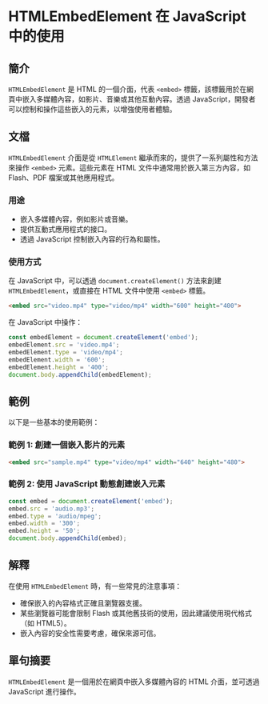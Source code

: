<!--
Meta Description: # HTMLEmbedElement 在 JavaScript 中的使用 ## 簡介 `HTMLEmbedElement` 是 HTML 的一個介面，代表 `<embed>` 標籤，該標籤用於在網頁中嵌入多媒體內容，如影片、音樂或其他互動內容。透過 JavaScript，開發者可以控制和操作這些嵌入...
Meta Keywords: embed, javascript, htmlembedelement, html, mp4
-->

# HTMLEmbedElement 在 JavaScript 中的使用

## 簡介
`HTMLEmbedElement` 是 HTML 的一個介面，代表 `<embed>` 標籤，該標籤用於在網頁中嵌入多媒體內容，如影片、音樂或其他互動內容。透過 JavaScript，開發者可以控制和操作這些嵌入的元素，以增強使用者體驗。

## 文檔
`HTMLEmbedElement` 介面是從 `HTMLElement` 繼承而來的，提供了一系列屬性和方法來操作 `<embed>` 元素。這些元素在 HTML 文件中通常用於嵌入第三方內容，如 Flash、PDF 檔案或其他應用程式。

### 用途
- 嵌入多媒體內容，例如影片或音樂。
- 提供互動式應用程式的接口。
- 透過 JavaScript 控制嵌入內容的行為和屬性。

### 使用方式
在 JavaScript 中，可以透過 `document.createElement()` 方法來創建 `HTMLEmbedElement`，或直接在 HTML 文件中使用 `<embed>` 標籤。

```html
<embed src="video.mp4" type="video/mp4" width="600" height="400">
```

在 JavaScript 中操作：

```javascript
const embedElement = document.createElement('embed');
embedElement.src = 'video.mp4';
embedElement.type = 'video/mp4';
embedElement.width = '600';
embedElement.height = '400';
document.body.appendChild(embedElement);
```

## 範例
以下是一些基本的使用範例：

### 範例 1: 創建一個嵌入影片的元素
```html
<embed src="sample.mp4" type="video/mp4" width="640" height="480">
```

### 範例 2: 使用 JavaScript 動態創建嵌入元素
```javascript
const embed = document.createElement('embed');
embed.src = 'audio.mp3';
embed.type = 'audio/mpeg';
embed.width = '300';
embed.height = '50';
document.body.appendChild(embed);
```

## 解釋
在使用 `HTMLEmbedElement` 時，有一些常見的注意事項：
- 確保嵌入的內容格式正確且瀏覽器支援。
- 某些瀏覽器可能會限制 Flash 或其他舊技術的使用，因此建議使用現代格式（如 HTML5）。
- 嵌入內容的安全性需要考慮，確保來源可信。

## 單句摘要
`HTMLEmbedElement` 是一個用於在網頁中嵌入多媒體內容的 HTML 介面，並可透過 JavaScript 進行操作。